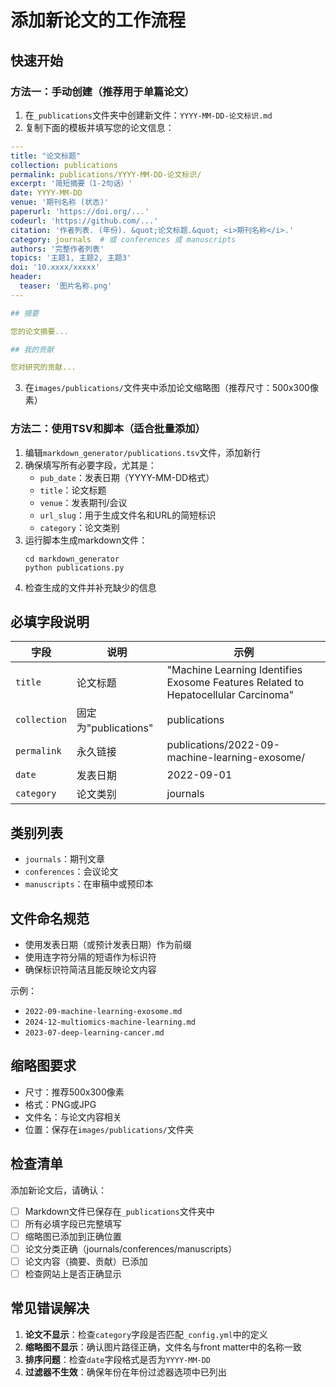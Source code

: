 # 添加新论文的工作流程

## 快速开始

### 方法一：手动创建（推荐用于单篇论文）

1. 在`_publications`文件夹中创建新文件：`YYYY-MM-DD-论文标识.md`
2. 复制下面的模板并填写您的论文信息：

```yaml
---
title: "论文标题"
collection: publications
permalink: publications/YYYY-MM-DD-论文标识/
excerpt: '简短摘要（1-2句话）'
date: YYYY-MM-DD
venue: '期刊名称 (状态)'
paperurl: 'https://doi.org/...'
codeurl: 'https://github.com/...'
citation: '作者列表. (年份). &quot;论文标题.&quot; <i>期刊名称</i>.'
category: journals  # 或 conferences 或 manuscripts
authors: '完整作者列表'
topics: '主题1, 主题2, 主题3'
doi: '10.xxxx/xxxxx'
header:
  teaser: '图片名称.png'
---

## 摘要

您的论文摘要...

## 我的贡献

您对研究的贡献...
```

3. 在`images/publications/`文件夹中添加论文缩略图（推荐尺寸：500x300像素）

### 方法二：使用TSV和脚本（适合批量添加）

1. 编辑`markdown_generator/publications.tsv`文件，添加新行
2. 确保填写所有必要字段，尤其是：
   - `pub_date`：发表日期（YYYY-MM-DD格式）
   - `title`：论文标题
   - `venue`：发表期刊/会议
   - `url_slug`：用于生成文件名和URL的简短标识
   - `category`：论文类别
3. 运行脚本生成markdown文件：
   ```
   cd markdown_generator
   python publications.py
   ```
4. 检查生成的文件并补充缺少的信息

## 必填字段说明

| 字段 | 说明 | 示例 |
|------|------|------|
| `title` | 论文标题 | "Machine Learning Identifies Exosome Features Related to Hepatocellular Carcinoma" |
| `collection` | 固定为"publications" | publications |
| `permalink` | 永久链接 | publications/2022-09-machine-learning-exosome/ |
| `date` | 发表日期 | 2022-09-01 |
| `category` | 论文类别 | journals |

## 类别列表

- `journals`：期刊文章
- `conferences`：会议论文
- `manuscripts`：在审稿中或预印本

## 文件命名规范

- 使用发表日期（或预计发表日期）作为前缀
- 使用连字符分隔的短语作为标识符
- 确保标识符简洁且能反映论文内容

示例：
- `2022-09-machine-learning-exosome.md`
- `2024-12-multiomics-machine-learning.md`
- `2023-07-deep-learning-cancer.md`

## 缩略图要求

- 尺寸：推荐500x300像素
- 格式：PNG或JPG
- 文件名：与论文内容相关
- 位置：保存在`images/publications/`文件夹

## 检查清单

添加新论文后，请确认：

- [ ] Markdown文件已保存在`_publications`文件夹中
- [ ] 所有必填字段已完整填写
- [ ] 缩略图已添加到正确位置
- [ ] 论文分类正确（journals/conferences/manuscripts）
- [ ] 论文内容（摘要、贡献）已添加
- [ ] 检查网站上是否正确显示

## 常见错误解决

1. **论文不显示**：检查`category`字段是否匹配`_config.yml`中的定义
2. **缩略图不显示**：确认图片路径正确，文件名与front matter中的名称一致
3. **排序问题**：检查`date`字段格式是否为`YYYY-MM-DD`
4. **过滤器不生效**：确保年份在年份过滤器选项中已列出 